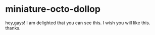 # miniature-octo-dollop
hey,gays!
I am delighted that you can see this.
I wish you will like this.
thanks.

